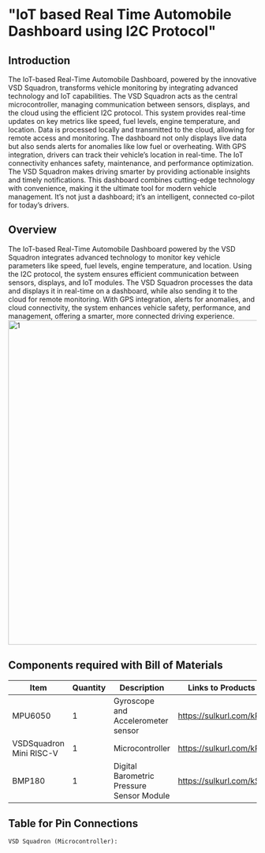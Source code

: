 #    "IoT based Real Time Automobile Dashboard using I2C Protocol"

## Introduction

<p align="justify">
  
The IoT-based Real-Time Automobile Dashboard, powered by the innovative VSD Squadron, transforms vehicle monitoring by integrating advanced technology and IoT capabilities. The VSD Squadron acts as the central microcontroller, managing communication between sensors, displays, and the cloud using the efficient I2C protocol. This system provides real-time updates on key metrics like speed, fuel levels, engine temperature, and location. Data is processed locally and transmitted to the cloud, allowing for remote access and monitoring. The dashboard not only displays live data but also sends alerts for anomalies like low fuel or overheating. With GPS integration, drivers can track their vehicle’s location in real-time. The IoT connectivity enhances safety, maintenance, and performance optimization. The VSD Squadron makes driving smarter by providing actionable insights and timely notifications. This dashboard combines cutting-edge technology with convenience, making it the ultimate tool for modern vehicle management. It’s not just a dashboard; it’s an intelligent, connected co-pilot for today’s drivers.

## Overview
<p align="justify">
  
The IoT-based Real-Time Automobile Dashboard powered by the VSD Squadron integrates advanced technology to monitor key vehicle parameters like speed, fuel levels, engine temperature, and location. Using the I2C protocol, the system ensures efficient communication between sensors, displays, and IoT modules. The VSD Squadron processes the data and displays it in real-time on a dashboard, while also sending it to the cloud for remote monitoring. With GPS integration, alerts for anomalies, and cloud connectivity, the system enhances vehicle safety, performance, and management, offering a smarter, more connected driving experience.
<img width="658" alt="1" src="https://github.com/user-attachments/assets/8451520d-7c3d-4769-857c-0a64bb774ab6" />

## Components required with Bill of Materials
|Item                                        | Quantity              | Description        | Links to Products                  |
|--------------------------------------------|-----------------------|--------------------|------------------------------------|
|MPU6050   | 1                     |  Gyroscope and Accelerometer sensor                  |https://sulkurl.com/kR7             |
|VSDSquadron Mini RISC-V | 1|  Microcontroller          |                  https://sulkurl.com/kR9|
|BMP180 |1|Digital Barometric Pressure Sensor Module  |https://sulkurl.com/kSg|

## Table for Pin Connections
   	VSD Squadron (Microcontroller):

    
 
